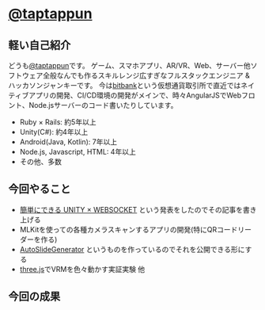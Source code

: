 # [@taptappun](https://twitter.com/taptappun)

## 軽い自己紹介

どうも[@taptappun](https://twitter.com/taptappun)です。
ゲーム、スマホアプリ、AR/VR、Web、サーバー他ソフトウェア全般なんでも作るスキルレンジ広すぎなフルスタックエンジニア & ハッカソンジャンキーです。
今は[bitbank](https://bitbank.cc/)という仮想通貨取引所で直近ではネイティブアプリの開発、CI/CD環境の開発がメインで、時々AngularJSでWebフロント、Node.jsサーバーのコード書いたりしています。
 * Ruby × Rails: 約5年以上
 * Unity(C#): 約4年以上
 * Android(Java, Kotlin): 7年以上
 * Node.js, Javascript, HTML: 4年以上
 * その他、多数

## 今回やること
 * [簡単にできる UNITY × WEBSOCKET](https://takukobayashi.github.io/roppongi-unity-4-20190826/) という発表をしたのでその記事を書き上げる
 * MLKitを使っての各種カメラスキャンするアプリの開発(特にQRコードリーダーを作る)
 * [AutoSlideGenerator](https://github.com/TakuKobayashi/AutoSlideGenerator) というものを作っているのでそれを公開できる形にする
 * [three.js](https://threejs.org/)でVRMを色々動かす実証実験
他

## 今回の成果

